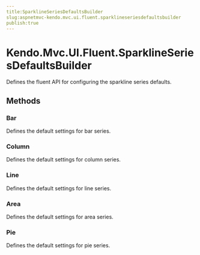 ```yaml
---
title:SparklineSeriesDefaultsBuilder
slug:aspnetmvc-kendo.mvc.ui.fluent.sparklineseriesdefaultsbuilder
publish:true
---
```


# Kendo.Mvc.UI.Fluent.SparklineSeriesDefaultsBuilder
Defines the fluent API for configuring the sparkline series defaults.



## Methods

### Bar
Defines the default settings for bar series.




### Column
Defines the default settings for column series.




### Line
Defines the default settings for line series.




### Area
Defines the default settings for area series.




### Pie
Defines the default settings for pie series.





